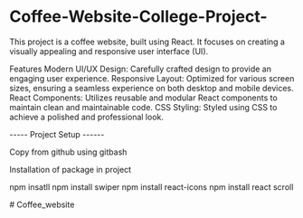 # Coffee-Website-College-Project-

This project is a coffee website, built using React. It focuses on creating a visually appealing and responsive user interface (UI).

Features
Modern UI/UX Design: Carefully crafted design to provide an engaging user experience.
Responsive Layout: Optimized for various screen sizes, ensuring a seamless experience on both desktop and mobile devices.
React Components: Utilizes reusable and modular React components to maintain clean and maintainable code.
CSS Styling: Styled using CSS to achieve a polished and professional look.

----- Project Setup ------

Copy from github using gitbash

Installation of package in project

npm insatll
npm install swiper
npm install react-icons
npm install react scroll


#   C o f f e e _ w e b s i t e 
 
 

